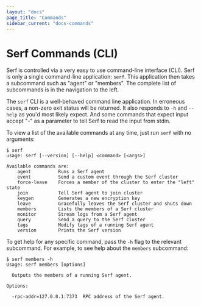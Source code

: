 ```yaml
---
layout: "docs"
page_title: "Commands"
sidebar_current: "docs-commands"
---
```


# Serf Commands (CLI)

Serf is controlled via a very easy to use command-line interface (CLI).
Serf is only a single command-line application: `serf`. This application
then takes a subcommand such as "agent" or "members". The complete list of
subcommands is in the navigation to the left.

The `serf` CLI is a well-behaved command line application. In erroneous
cases, a non-zero exit status will be returned. It also responds to `-h` and `--help`
as you'd most likely expect. And some commands that expect input accept
"-" as a parameter to tell Serf to read the input from stdin.

To view a list of the available commands at any time, just run `serf` with
no arguments:

```
$ serf
usage: serf [--version] [--help] <command> [<args>]

Available commands are:
    agent          Runs a Serf agent
    event          Send a custom event through the Serf cluster
    force-leave    Forces a member of the cluster to enter the "left" state
    join           Tell Serf agent to join cluster
    keygen         Generates a new encryption key
    leave          Gracefully leaves the Serf cluster and shuts down
    members        Lists the members of a Serf cluster
    monitor        Stream logs from a Serf agent
    query          Send a query to the Serf cluster
    tags           Modify tags of a running Serf agent
    version        Prints the Serf version
```

To get help for any specific command, pass the `-h` flag to the relevant
subcommand. For example, to see help about the `members` subcommand:

```
$ serf members -h
Usage: serf members [options]

  Outputs the members of a running Serf agent.

Options:

  -rpc-addr=127.0.0.1:7373  RPC address of the Serf agent.
```
